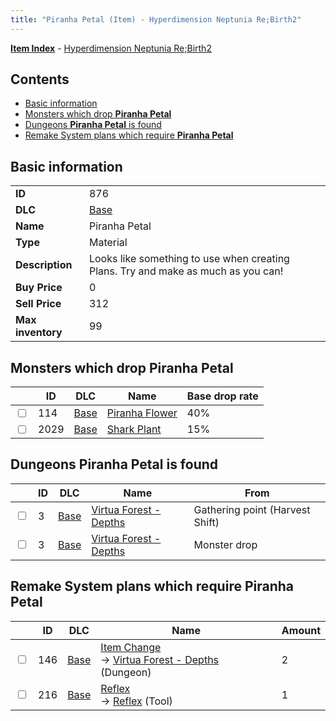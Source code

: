 ```yaml
---
title: "Piranha Petal (Item) - Hyperdimension Neptunia Re;Birth2"
---
```


[**Item Index**](/neptunia/rb2/item/index.html) - [Hyperdimension Neptunia Re;Birth2](/neptunia/rb2)

## Contents

- [Basic information](#basic-information)
- [Monsters which drop **Piranha Petal**](#monsters-which-drop-piranha-petal)
- [Dungeons **Piranha Petal** is found](#dungeons-piranha-petal-is-found)
- [Remake System plans which require **Piranha Petal**](#remake-system-plans-which-require-piranha-petal)

## Basic information

|   |   |
| -- | -- |
| **ID** | 876 |
| **DLC** | [Base](/neptunia/rb2/dlc/0-base.html) |
| **Name** | Piranha Petal |
| **Type** | Material |
| **Description** | Looks like something to use when creating Plans. Try and make as much as you can! |
| **Buy Price** | 0 |
| **Sell Price** | 312 |
| **Max inventory** | 99 |

## Monsters which drop **Piranha Petal**

|    | ID | DLC | Name | Base drop rate |
| -- | -- | --- | ---- | -------------- |
| <input type="checkbox" id="rb2-monster-0-114" class="trackbox" /> | 114 | [Base](/neptunia/rb2/dlc/0-base.html) | [Piranha Flower](/neptunia/rb2/monster/0-114-piranha-flower.html) | 40% |
| <input type="checkbox" id="rb2-monster-0-2029" class="trackbox" /> | 2029 | [Base](/neptunia/rb2/dlc/0-base.html) | [Shark Plant](/neptunia/rb2/monster/0-2029-shark-plant.html) | 15% |

## Dungeons **Piranha Petal** is found

|    | ID | DLC | Name | From |
| -- | -- | --- | ---- | ---- |
| <input type="checkbox" id="rb2-dungeon-0-3" class="trackbox" /> | 3 | [Base](/neptunia/rb2/dlc/0-base.html) | [Virtua Forest - Depths](/neptunia/rb2/dungeon/0-3-virtua-forest-depths.html) | Gathering point (Harvest Shift) |
| <input type="checkbox" id="rb2-dungeon-0-3" class="trackbox" /> | 3 | [Base](/neptunia/rb2/dlc/0-base.html) | [Virtua Forest - Depths](/neptunia/rb2/dungeon/0-3-virtua-forest-depths.html) | Monster drop |

## Remake System plans which require **Piranha Petal**

|    | ID | DLC | Name | Amount |
| -- | -- | --- | ---- | ------ |
| <input type="checkbox" id="rb2-remake-0-146" class="trackbox" /> | 146 | [Base](/neptunia/rb2/dlc/0-base.html) | [Item Change](/neptunia/rb2/remake/0-146-item-change.html)<br />→ [Virtua Forest - Depths](/neptunia/rb2/dungeon/0-3-virtua-forest-depths.html) (Dungeon) | 2 |
| <input type="checkbox" id="rb2-remake-0-216" class="trackbox" /> | 216 | [Base](/neptunia/rb2/dlc/0-base.html) | [Reflex](/neptunia/rb2/remake/0-216-reflex.html)<br />→ [Reflex](/neptunia/rb2/item/0-21-reflex.html) (Tool) | 1 |